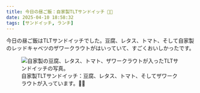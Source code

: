```yaml
---
title: 今日の昼ご飯：自家製TLTサンドイッチ 🥪🍅
date: 2025-04-10 18:58:32
tags: [サンドイッチ, ランチ]
---
```

今日の昼ご飯はTLTサンドイッチでした。豆腐、レタス、トマト、そして自家製のレッドキャベツのザワークラウトがはいっていて、すごくおいしかったです。

<!-- markdownlint-disable no-inline-html -->
<figure>
  <img src="/images/2025-04-10/lunch.webp" alt="自家製の豆腐、レタス、トマト、ザワークラウトが入ったTLTサンドイッチの写真。">
  <figcaption>自家製TLTサンドイッチ：豆腐、レタス、トマト、そしてザワークラウトが入っています。🥪🍅</figcaption>
</figure>
